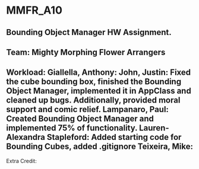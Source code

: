 # MMFR_A10
Bounding Object Manager HW Assignment.
----------------------------------------------
Team: Mighty Morphing Flower Arrangers
----------------------------------------------
Workload:
Giallella, Anthony:
John, Justin: Fixed the cube bounding box, finished the Bounding Object Manager, implemented it in AppClass and cleaned up bugs. Additionally, provided moral support and comic relief.
Lampanaro, Paul: Created Bounding Object Manager and implemented 75% of functionality.
Lauren-Alexandra Stapleford: Added starting code for Bounding Cubes, added .gitignore
Teixeira, Mike:
----------------------------------------------
Extra Credit:
